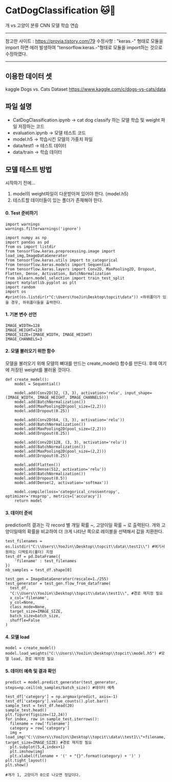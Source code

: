 # CatDogClassification :cat::dog:
개 vs 고양이 분류 CNN 모델 학습 연습

***
참고한 사이트 : <https://provia.tistory.com/79>
수정사항 : "keras.-" 형태로 모듈을 import 하면 에러 발생하여 "tensorflow.keras.-"형태로 모듈을 import하는 것으로 수정하였다.
***

## 이용한 데이터 셋

kaggle Dogs vs. Cats Dataset
<https://www.kaggle.com/c/dogs-vs-cats/data>

## 파일 설명

* CatDogClassification.ipynb -> cat dog classify 하는 모델 학습 및 weight 파일 저장하는 코드
* evaluation.ipynb -> 모델 테스트 코드
* model.h5 -> 학습시킨 모델의 가중치 파일
* data/test1 -> 테스트 데이터
* data/train -> 학습 데이터

## 모델 테스트 방법

시작하기 전에...
1. model의 weight파일이 다운받아져 있어야 한다. (model.h5)
2. 테스트할 데이터들이 있는 폴더가 존재해야 한다.

#### 0. Test 준비하기
~~~
import warnings
warnings.filterwarnings('ignore')

import numpy as np
import pandas as pd
from os import listdir
from tensorflow.keras.preprocessing.image import load_img,ImageDataGenerator
from tensorflow.keras.utils import to_categorical
from tensorflow.keras.models import Sequential
from tensorflow.keras.layers import Conv2D, MaxPooling2D, Dropout, Flatten, Dense, Activation, BatchNormalization
from sklearn.model_selection import train_test_split
import matplotlib.pyplot as plt
import random
import os
#print(os.listdir(r"C:\Users\YooJin\Desktop\topcit\data")) <하위폴더가 있을 경우, 하위폴더들을 출력한다.
~~~

#### 1. 기본 변수 선언
~~~
IMAGE_WIDTH=128
IMAGE_HEIGHT=128
IMAGE_SIZE=(IMAGE_WIDTH, IMAGE_HEIGHT)
IMAGE_CHANNELS=3
~~~

#### 2. 모델 불러오기 위한 함수
모델을 불러오기 위해 모델의 뼈대를 만드는 create_model() 함수를 만든다. 후에 여기에 저장된 weight를 불러올 것이다.
~~~
def create_model():
    model = Sequential()

    model.add(Conv2D(32, (3, 3), activation='relu', input_shape=(IMAGE_WIDTH, IMAGE_HEIGHT, IMAGE_CHANNELS)))
    model.add(BatchNormalization())
    model.add(MaxPooling2D(pool_size=(2,2)))
    model.add(Dropout(0.25))

    model.add(Conv2D(64, (3, 3), activation='relu'))
    model.add(BatchNormalization())
    model.add(MaxPooling2D(pool_size=(2,2)))
    model.add(Dropout(0.25))

    model.add(Conv2D(128, (3, 3), activation='relu'))
    model.add(BatchNormalization())
    model.add(MaxPooling2D(pool_size=(2,2)))
    model.add(Dropout(0.25))

    model.add(Flatten())
    model.add(Dense(512, activation='relu'))
    model.add(BatchNormalization())
    model.add(Dropout(0.5))
    model.add(Dense(2, activation='softmax'))

    model.compile(loss='categorical_crossentropy', optimizer='rmsprop', metrics=['accuracy'])
    return model
~~~

#### 3. 데이터 준비
prediction의 결과는 각 record 별 개일 확률 ~, 고양이일 확률 ~ 로 출력된다.
개와 고양이일때의 확률을 비교하여 더 크게 나타난 쪽으로 레이블을 선택해서 값을 치환한다.
~~~
test_filenames = os.listdir("C:\\Users\\YooJin\\Desktop\\topcit\\data\\test1\\") #여기서 원하는 디렉토리(폴더) 지정
test_df = pd.DataFrame({
    'filename' : test_filenames
})
nb_samples = test_df.shape[0]

test_gen = ImageDataGenerator(rescale=1./255)
test_generator = test_gen.flow_from_dataframe(
  test_df,
  "C:\\Users\\YooJin\\Desktop\\topcit\\data\\test1\\", #경로 재지정 필요
  x_col='filename',
  y_col=None,
  class_mode=None,
  target_size=IMAGE_SIZE,
  batch_size=batch_size,
  shuffle=False
)
~~~

#### 4. 모델 load
~~~
model = create_model()
model.load_weights("C:\\Users\\YooJin\\Desktop\\topcit\\model.h5") #모델 load, 경로 재지정 필요
~~~

#### 5. 데이터 예측 및 결과 확인
~~~
predict = model.predict_generator(test_generator, steps=np.ceil(nb_samples/batch_size)) #데이터 예측

test_df['category'] = np.argmax(predict, axis=-1)
test_df['category'].value_counts().plot.bar()
sample_test = test_df.head(20)
sample_test.head()
plt.figure(figsize=(12,24))
for index, row in sample_test.iterrows():
  filename = row['filename']
  category = row['category']
  img = load_img("C:\\Users\\YooJin\\Desktop\\topcit\\data\\test1\\"+filename, target_size=IMAGE_SIZE) #경로 재지정 필요
  plt.subplot(5,4,index+1)
  plt.imshow(img)
  plt.xlabel(filename + '(' + "{}".format(category) + ')' )
plt.tight_layout()
plt.show()

#개가 1, 고양이가 0으로 나오면 정답이다.
~~~
